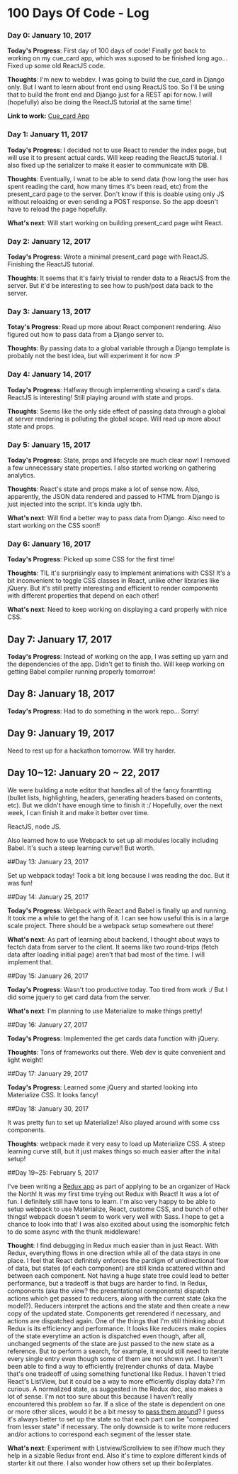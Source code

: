# 100 Days Of Code - Log

### Day 0: January 10, 2017

**Today's Progress**: First day of 100 days of code! Finally got back to working on my cue_card app, which was suposed to be finished long ago... Fixed up some old ReactJS code.

**Thoughts**: I'm new to webdev. I was going to build the cue_card in Django only. But I want to learn about front end using ReactJS too. So I'll be using that to build the front end and Django just for a REST api for now. I will (hopefully) also be doing the ReactJS tutorial at the same time!

**Link to work:** [Cue_card App](https://github.com/domingohui/cue_card)


### Day 1: January 11, 2017

**Today's Progress**: I decided not to use React to render the index page, but will use it to present actual cards. Will keep reading the ReactJS tutorial. I also fixed up the serializer to make it easier to communicate with DB.

**Thoughts**: Eventually, I wnat to be able to send data (how long the user has spent reading the card, how many times it's been read, etc) from the present_card page to the server. Don't know if this is doable using only JS without reloaidng or even sending a POST response. So the app doesn't have to reload the page hopefully. 

**What's next**: Will start working on building present_card page wiht React.


### Day 2: January 12, 2017

**Today's Progress**: Wrote a minimal present_card page with ReactJS. Finishing the ReactJS tutorial.

**Thoughts**: It seems that it's fairly trivial to render data to a ReactJS from the server. But it'd be interesting to see how to push/post data back to the server.


### Day 3: January 13, 2017

**Totay's Progress**: Read up more about React component rendering. Also figured out how to pass data from a Django server to.

**Thoughts**: By passing data to a global variable through a Django template is probably not the best idea, but will experiment it for now :P


### Day 4: January 14, 2017

**Today's Progress**: Halfway through implementing showing a card's data. ReactJS is interesting! Still playing around with state and props.

**Thoughts**: Seems like the only side effect of passing data through a global at server rendering is polluting the global scope. Will read up more about state and props.


### Day 5: January 15, 2017

**Today's Progress**: State, props and lifecycle are much clear now! I removed a few unnecessary state properties. I also started working on gathering analytics.

**Thoughts**: React's state and props make a lot of sense now. Also, apparently, the JSON data rendered and passed to HTML from Django is just injected into the script. It's kinda ugly tbh. 

**What's next**: Will find a better way to pass data from Django. Also need to start working on the CSS soon!!


### Day 6: January 16, 2017

**Today's Progress**: Picked up some CSS for the first time!

**Thoughts**: TIL it's surprisingly easy to implement animations with CSS! It's a bit inconvenient to toggle CSS classes in React, unlike other libraries like jQuery. But it's still pretty interesting and efficient to render components with different properties that depend on each other!

**What's next**: Need to keep working on displaying a card properly with nice CSS.


## Day 7: January 17, 2017

**Today's Progress**: Instead of working on the app, I was setting up yarn and the dependencies of the app. Didn't get to finish tho. Will keep working on getting Babel compiler running properly tomorrow!


## Day 8: January 18, 2017

**Today's Progress**: Had to do something in the work repo... Sorry!


## Day 9: January 19, 2017

Need to rest up for a hackathon tomorrow. Will try harder. 


## Day 10~12: January 20 ~ 22, 2017

We were building a note editor that handles all of the fancy foramtting (bullet lists, highlighting, headers, generating headers based on contents, etc). But we didn't have enough time to finish it :/ Hopefully, over the next week, I can finish it and make it better over time.

ReactJS, node JS.

Also learned how to use Webpack to set up all modules locally including Babel. It's such a steep learning curve!! But worth.


##Day 13: January 23, 2017

Set up webpack today! Took a bit long because I was reading the doc. But it was fun!


##Day 14: January 25, 2017

**Today's Progress**: Webpack with React and Babel is finally up and running. It took me a while to get the hang of it. I can see how useful this is in a large scale project. There should be a webpack setup somewhere out there!

**What's next**: As part of learning about backend, I thought about ways to fectch data from server to the client. It seems like two round-trips (fetch data after loading initial page) aren't that bad most of the time. I will implement that.


##Day 15: January 26, 2017

**Today's Progress**: Wasn't too productive today. Too tired from work :/ But I did some jquery to get card data from the server.

**What's next**: I'm planning to use Materialize to make things pretty!


##Day 16: January 27, 2017

**Today's Progress**: Implemented the get cards data function with jQuery.

**Thoughts**: Tons of frameworks out there. Web dev is quite convenient and light weight!


##Day 17: January 29, 2017

**Today's Progress**: Learned some jQuery and started looking into Materialize CSS. It looks fancy!


##Day 18: January 30, 2017

It was pretty fun to set up Materialize! Also played around with some css components.

**Thoughts**: webpack made it very easy to load up Materialize CSS. A steep learning curve still, but it just makes things so much easier after the inital setup!


##Day 19~25: February 5, 2017

I've been writing a [Redux app](https://github.com/domingohui/frontend-challenge-starter) as part of applying to be an organizer of Hack the North! It was my first time trying out Redux with React! It was a lot of fun. I definitely still have tons to learn. I'm also very happy to be able to setup webpack to use Materialize, React, custome CSS, and bunch of other things! webpack doesn't seem to work very well with Sass. I hope to get a chance to look into that!
I was also excited about using the isomorphic fetch to do some async with the thunk middleware!

**Thought**: I find debugging in Redux much easier than in just React. With Redux, everything flows in one direction while all of the data stays in one place. I feel that React definitely enforces the pardigm of unidirectional flow of data, but states (of each component) are still kinda scattered within and between each component. Not having a huge state tree could lead to better performance, but a tradeoff is that bugs are harder to find. 
In Redux, components (aka the view? the presentational components) dispatch actions which get passed to reducers, along with the current state (aka the model?). Reducers interpret the actions and the state and then create a new copy of the updated state. Components get rerendered if necessary, and actions are dispatched again. 
One of the things that I'm still thinking about Redux is its efficiency and performance. It looks like reducers make copies of the state everytime an action is dispatched even though, after all, unchanged segments of the state are just passed to the new state as a reference. But to perform a search, for example, it would still need to iterate every single entry even though some of them are not shown yet. I haven't been able to find a way to efficiently (re)render chunks of data. Maybe that's one tradeoff of using something functional like Redux. I haven't tried React's ListView, but it could be a way to more efficiently display data? I'm curious. A normalized state, as suggested in the Redux doc, also makes a lot of sense. 
I'm not too sure about this because I haven't really encountered this problem so far. If a slice of the state is dependent on one or more other slices, would it be a bit messy to [pass them around](https://github.com/reactjs/redux/issues/749)? I guess it's always better to set up the state so that each part can be "computed from lesser state" if necessary. The only downside is to write more reducers and/or actions to correspond each segment of the lesser state. 

**What's next**: Experiment with Listview/Scrollview to see if/how much they help in a sizable Redux front end. Also it's time to explore different kinds of starter kit out there. I also wonder how others set up their boilerplates. 
